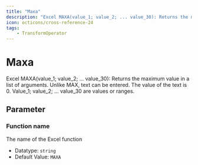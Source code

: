 ```yaml
---
title: "Maxa"
description: "Excel MAXA(value_1; value_2; ... value_30): Returns the maximum value in a list of arguments. Unlike MAX, text can be entered. The value of the text is 0. Value_1; value_2; ... value_30 are values or ranges."
icon: octicons/cross-reference-24
tags: 
    - TransformOperator
---
```

# Maxa
<!-- This file was generated - DO NOT CHANGE IT MANUALLY -->



Excel MAXA(value_1; value_2; ... value_30): Returns the maximum value in a list of arguments. Unlike MAX, text can be entered. The value of the text is 0. Value_1; value_2; ... value_30 are values or ranges.

## Parameter

### Function name

The name of the Excel function

- Datatype: `string`
- Default Value: `MAXA`



